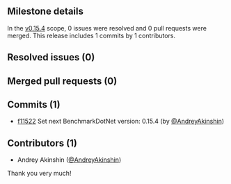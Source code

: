 ## Milestone details

In the [v0.15.4](https://github.com/dotnet/BenchmarkDotNet/issues?q=milestone:v0.15.4) scope, 
0 issues were resolved and 0 pull requests were merged.
This release includes 1 commits by 1 contributors.

## Resolved issues (0)


## Merged pull requests (0)


## Commits (1)

* [f11522](https://github.com/dotnet/BenchmarkDotNet/commit/f1152216b4f83b1585b05ab9764c0dec46ee2734) Set next BenchmarkDotNet version: 0.15.4 (by [@AndreyAkinshin](https://github.com/AndreyAkinshin))

## Contributors (1)

* Andrey Akinshin ([@AndreyAkinshin](https://github.com/AndreyAkinshin))

Thank you very much!

